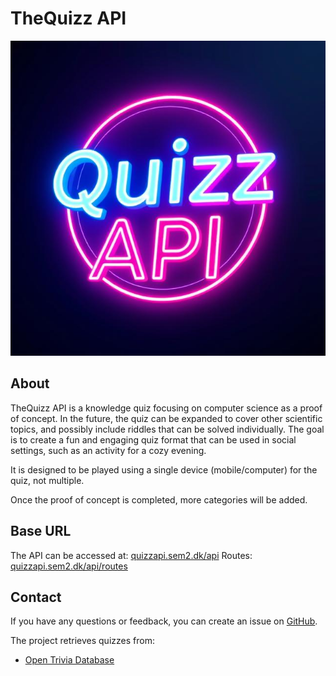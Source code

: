 # TheQuizz API
![Quiz API Logo](images/logo.jpg)

## About
TheQuizz API is a knowledge quiz focusing on computer science as a proof of concept. In the future, the quiz can be expanded to cover other scientific topics, and possibly include riddles that can be solved individually. The goal is to create a fun and engaging quiz format that can be used in social settings, such as an activity for a cozy evening.

It is designed to be played using a single device (mobile/computer) for the quiz, not multiple.

Once the proof of concept is completed, more categories will be added.

## Base URL
The API can be accessed at: [quizzapi.sem2.dk/api](http://quizzapi.sem2.dk/api)
Routes: [quizzapi.sem2.dk/api/routes](http://quizzapi.sem2.dk/api/routes)


## Contact
If you have any questions or feedback, you can create an issue on [GitHub](https://github.com/mrPrimeBeef/TheQuizzAPI/issues).

The project retrieves quizzes from:

- [Open Trivia Database](https://opentdb.com/api_config.php)

